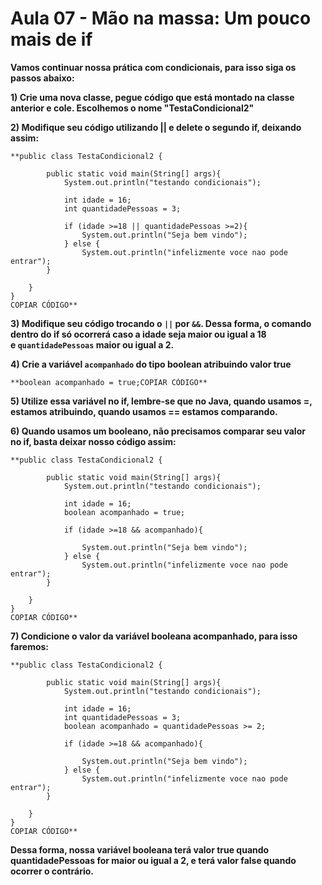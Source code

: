 # Aula 07 - Mão na massa: Um pouco mais de if

**Vamos continuar nossa prática com condicionais, para isso siga os passos abaixo:**

**1) Crie uma nova classe, pegue código que está montado na classe anterior e cole. Escolhemos o nome "TestaCondicional2"**

**2) Modifique seu código utilizando || e delete o segundo if, deixando assim:**

```
**public class TestaCondicional2 {

        public static void main(String[] args){
            System.out.println("testando condicionais");

            int idade = 16;
            int quantidadePessoas = 3;

            if (idade >=18 || quantidadePessoas >=2){
                System.out.println("Seja bem vindo");
            } else {
                System.out.println("infelizmente voce nao pode entrar");
        }

    }
}
COPIAR CÓDIGO**
```

**3) Modifique seu código trocando o `||` por `&&`. Dessa forma, o comando dentro do if só ocorrerá caso a idade seja maior ou igual a 18 e `quantidadePessoas` maior ou igual a 2.**

**4) Crie a variável `acompanhado` do tipo boolean atribuindo valor true**

```
**boolean acompanhado = true;COPIAR CÓDIGO**
```

**5) Utilize essa variável no if, lembre-se que no Java, quando usamos =, estamos atribuindo, quando usamos == estamos comparando.**

**6) Quando usamos um booleano, não precisamos comparar seu valor no if, basta deixar nosso código assim:**

```
**public class TestaCondicional2 {

        public static void main(String[] args){
            System.out.println("testando condicionais");

            int idade = 16;
            boolean acompanhado = true;

            if (idade >=18 && acompanhado){

                System.out.println("Seja bem vindo");
            } else {
                System.out.println("infelizmente voce nao pode entrar");
        }

    }
}
COPIAR CÓDIGO**
```

**7) Condicione o valor da variável booleana acompanhado, para isso faremos:**

```
**public class TestaCondicional2 {

        public static void main(String[] args){
            System.out.println("testando condicionais");

            int idade = 16;
            int quantidadePessoas = 3;
            boolean acompanhado = quantidadePessoas >= 2;

            if (idade >=18 && acompanhado){

                System.out.println("Seja bem vindo");
            } else {
                System.out.println("infelizmente voce nao pode entrar");
        }

    }
}
COPIAR CÓDIGO**
```

**Dessa forma, nossa variável booleana terá valor true quando quantidadePessoas for maior ou igual a 2, e terá valor false quando ocorrer o contrário.**